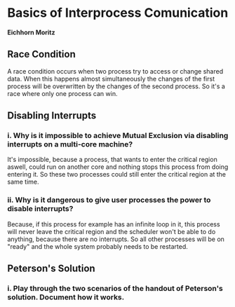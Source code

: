 # Basics of Interprocess Comunication
**Eichhorn Moritz**

## Race Condition
A race condition occurs when two process try to access or change shared data. When this happens almost simultaneously the changes of the first process will be overwritten by the changes of the second process. So it's a race where only one process can win.

## Disabling Interrupts
### i. Why is it impossible to achieve Mutual Exclusion via disabling interrupts on a multi-core machine?

It's impossible, because a process, that wants to enter the critical region aswell, could run on another core and nothing stops this process from doing entering it. So these two processes could still enter the critical region at the same time.

### ii. Why is it dangerous to give user processes the power to disable interrupts?
Because, if this process for example has an infinite loop in it, this process will never leave the critical region and the scheduler won't be able to do anything, because there are no interrupts. So all other processes will be on "ready" and the whole system probably needs to be restarted. 

## Peterson's Solution
### i. Play through the two scenarios of the handout of Peterson's solution. Document how it works.
